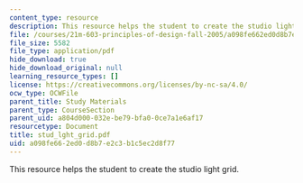 ```yaml
---
content_type: resource
description: This resource helps the student to create the studio light grid.
file: /courses/21m-603-principles-of-design-fall-2005/a098fe662ed0d8b7e2c3b1c5ec2d8f77_stud_lght_grid.pdf
file_size: 5582
file_type: application/pdf
hide_download: true
hide_download_original: null
learning_resource_types: []
license: https://creativecommons.org/licenses/by-nc-sa/4.0/
ocw_type: OCWFile
parent_title: Study Materials
parent_type: CourseSection
parent_uid: a804d000-032e-be79-bfa0-0ce7a1e6af17
resourcetype: Document
title: stud_lght_grid.pdf
uid: a098fe66-2ed0-d8b7-e2c3-b1c5ec2d8f77
---
```

This resource helps the student to create the studio light grid.